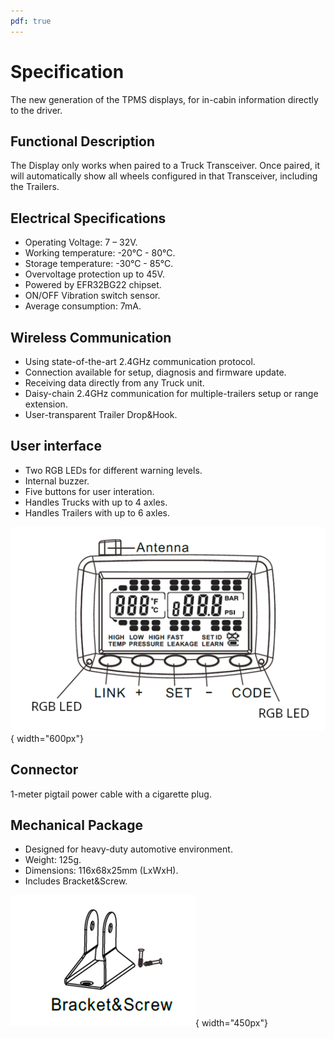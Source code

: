 ```yaml
---
pdf: true
---
```


# Specification

The new generation of the TPMS displays, for in-cabin information directly to the driver.

## Functional Description

The Display only works when paired to a 
Truck Transceiver. Once paired, it will
automatically show all wheels configured in
that Transceiver, including the Trailers.

## Electrical Specifications

- Operating Voltage: 7 – 32V.
- Working temperature: -20°C - 80°C.
- Storage temperature: -30°C - 85°C.
- Overvoltage protection up to 45V.
- Powered by EFR32BG22 chipset.
- ON/OFF Vibration switch sensor.
- Average consumption: 7mA.

## Wireless Communication

- Using state-of-the-art 2.4GHz communication protocol.
- Connection available for setup, diagnosis and firmware update.
- Receiving data directly from any Truck unit.
- Daisy-chain 2.4GHz communication for multiple-trailers setup or range extension.
- User-transparent Trailer Drop&Hook.

## User interface

- Two RGB LEDs for different warning levels.
- Internal buzzer.
- Five buttons for user interation.
- Handles Trucks with up to 4 axles.
- Handles Trailers with up to 6 axles.

![User Interface](images/display_drawing.png){ width="600px"}

## Connector

1-meter pigtail power cable with a cigarette plug.

## Mechanical Package

- Designed for heavy-duty automotive environment.
- Weight: 125g.
- Dimensions: 116x68x25mm (LxWxH).
- Includes Bracket&Screw.

![Display Bracket](images/display_bracket.png){ width="450px"}
